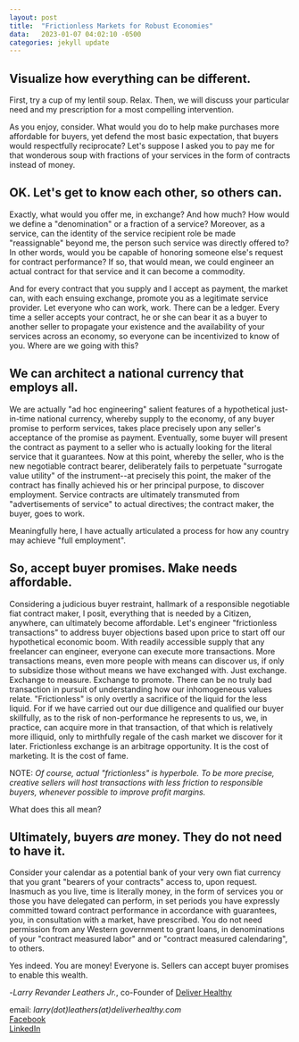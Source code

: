 ```yaml
---
layout: post
title:  "Frictionless Markets for Robust Economies"
data:   2023-01-07 04:02:10 -0500  
categories: jekyll update 
---
```

## Visualize how everything can be different.

First, try a cup of my lentil soup.  Relax.  Then, we will discuss your particular need and my prescription for a most compelling intervention.  

As you enjoy, consider.  What would you do to help make purchases more affordable for buyers, yet defend the most basic expectation, that buyers would respectfully reciprocate?  Let's suppose I asked you to pay me for that wonderous soup with fractions of your services in the form of contracts instead of money.  

## OK. Let's get to know each other, so others can.   

Exactly, what would you offer me, in exchange?  And how much?  How would we define a "denomination" or a fraction of a service?  Moreover, as a service, can the identity of the service recipient role be made "reassignable" beyond me, the person such service was directly offered to?  In other words, would you be capable of honoring someone else's request for contract performance?  If so, that would mean, we could engineer an actual contract for that service and it can become a commodity.  
 
And for every contract that you supply and I accept as payment, the market can, with each ensuing exchange, promote you as a legitimate service provider.  Let everyone who can work, work.  There can be a ledger.  Every time a seller accepts your contract, he or she can bear it as a buyer to another seller to propagate your existence and the availability of your services across an economy, so everyone can be incentivized to know of you.  Where are we going with this?

## We can architect a national currency that employs all.

We are actually "ad hoc engineering" salient features of a hypothetical just-in-time national currency, whereby supply to the economy, of any buyer promise to perform services, takes place precisely upon any seller's acceptance of the promise as payment.  Eventually, some buyer will present the contract as payment to a seller who is actually looking for the literal service that it guarantees. Now at this point, whereby the seller, who is the new negotiable contract bearer, deliberately fails to perpetuate "surrogate value utility" of the instrument--at precisely this point, the maker of the contract has finally achieved his or her principal purpose, to discover employment.  Service contracts are ultimately transmuted from "advertisements of service" to actual directives; the contract maker, the buyer, goes to work.   
   
Meaningfully here, I have actually articulated a process for how any country may achieve "full employment".   

## So, accept buyer promises. Make needs affordable.   

Considering a judicious buyer restraint, hallmark of a responsible negotiable fiat contract maker, I posit, everything that is needed by a Citizen, anywhere, can ultimately become affordable.  Let's engineer "frictionless transactions" to address buyer objections based upon price to start off our hypothetical economic boom.  With readily accessible supply that any freelancer can engineer, everyone can execute more transactions.  More transactions means, even more people with means can discover us, if only to subsidize those without means we have exchanged with.  Just exchange.  Exchange to measure.  Exchange to promote.  There can be no truly bad transaction in pursuit of understanding how our inhomogeneous values relate.  "Frictionless" is only overtly a sacrifice of the liquid for the less liquid.  For if we have carried out our due dilligence and qualified our buyer skillfully, as to the risk of non-performance he represents to us, we, in practice, can acquire more in that transaction, of that which is relatively more illiquid, only to mirthfully regale of the cash market we discover for it later.  Frictionless exchange is an arbitrage opportunity.  It is the cost of marketing.  It is the cost of fame. 

NOTE: _Of course, actual "frictionless" is hyperbole.  To be more precise, creative sellers will host transactions with less friction to responsible buyers, whenever possible to improve profit margins._

What does this all mean?   

## Ultimately, buyers _are_ money.  They do not need to have it.   

Consider your calendar as a potential bank of your very own fiat currency that you grant "bearers of your contracts" access to, upon request.  Inasmuch as you live, time is literally money, in the form of services you or those you have delegated can perform, in set periods you have expressly committed toward contract performance in accordance with guarantees, you, in consultation with a market, have prescribed.  You do not need permission from any Western government to grant loans, in denominations of your "contract measured labor" and or "contract measured calendaring", to others.  

Yes indeed.  You are money!  Everyone is.  Sellers can accept buyer promises to enable this wealth.   

-_Larry Revander Leathers Jr._, co-Founder of [Deliver Healthy](/deliverhealthy/)    

email: _larry(dot)leathers(at)deliverhealthy.com_   
[Facebook](https://www.facebook.com/larry.r.leathers)   
[LinkedIn](https://linkedin.com/in/larryleathers)    

